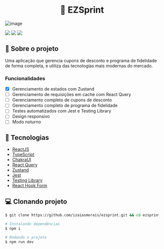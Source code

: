 <h1 align='center'>
    🔖 EZSprint
</h1>

![image](https://user-images.githubusercontent.com/53953937/218264028-c391f3ba-32df-4c05-b5df-18039239fb69.png)

<div>
<img src="https://img.shields.io/static/v1?label=LICENSE&message=MIT&color=805AD5&style=for-the-badge"/> <img src="https://img.shields.io/static/v1?label=STATUS&message=DEVELOPING&color=805AD5&style=for-the-badge"/> <img src="https://img.shields.io/static/v1?label=NODE&message=V16.15.0&color=805AD5&style=for-the-badge"/>
</div>

## 📃 Sobre o projeto

Uma aplicação que gerencia cupons de desconto e programa de fidelidade de forma completa, e utiliza das tecnologias mais modernas do mercado.

### Funcionalidades

- [x] Gerenciamento de estados com Zustand
- [ ] Gerenciamento de requisições em cache com React Query
- [ ] Gerenciamento completo de cupons de desconto
- [ ] Gerenciamento completo de programa de fidelidade
- [ ] Testes automatizados com Jest e Testing Library
- [ ] Design responsivo
- [ ] Modo noturno

## 🚀 Tecnologias

- [ReactJS](https://reactjs.org/)
- [TypeScript](https://www.typescriptlang.org/)
- [ChakraUI](https://chakra-ui.com/)
- [React Query](https://redux-toolkit.js.org/)
- [Zustand](https://redux-toolkit.js.org/)
- [Jest](https://redux-toolkit.js.org/)
- [Testing Library](https://redux-toolkit.js.org/)
- [React Hook Form](https://redux-toolkit.js.org/)

## 💻 Clonando projeto

```bash
$ git clone https://github.com/izaiasmorais/ezsprint.git && cd ezsprint
```

```bash
# Instalando dependências
$ npm i

# Rodando o projeto
$ npm run dev

```

